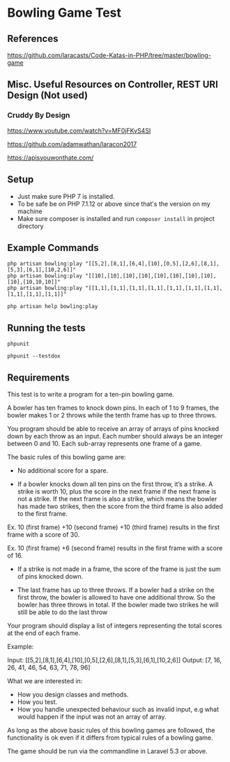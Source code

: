 # Bowling Game Test

## References

https://github.com/laracasts/Code-Katas-in-PHP/tree/master/bowling-game

## Misc. Useful Resources on Controller, REST URI Design (Not used)

### Cruddy By Design
https://www.youtube.com/watch?v=MF0jFKvS4SI

https://github.com/adamwathan/laracon2017

https://apisyouwonthate.com/

## Setup
- Just make sure PHP 7 is installed. 
- To be safe be on PHP 7.1.12 or above since that's the version on my machine
- Make sure composer is installed and run `composer install` in project directory

## Example Commands

```
php artisan bowling:play "[[5,2],[8,1],[6,4],[10],[0,5],[2,6],[8,1],[5,3],[6,1],[10,2,6]]"
php artisan bowling:play "[[10],[10],[10],[10],[10],[10],[10],[10],[10],[10,10,10]]"
php artisan bowling:play "[[1,1],[1,1],[1,1],[1,1],[1,1],[1,1],[1,1],[1,1],[1,1],[1,1]]"

php artisan help bowling:play

```

## Running the tests

```
phpunit

phpunit --testdox
```

## Requirements
This test is to write a program for a ten-pin bowling game.

A bowler has ten frames to knock down pins. In each of 1 to 9 frames, the bowler makes 1 or 2 throws while the tenth 
frame has up to three throws.

You program should be able to receive an array of arrays of pins knocked down by each throw as an
input. Each number should always be an integer between 0 and 10. Each sub-array represents one
frame of a game.

The basic rules of this bowling game are:

- No additional score for a spare.

-  If a bowler knocks down all ten pins on the first throw, it’s a strike. A strike is worth 10, plus
the score in the next frame if the next frame is not a strike. If the next frame is also a strike,
which means the bowler has made two strikes, then the score from the third frame is also
added to the first frame.

Ex. 10 (first frame) +10 (second frame) +10 (third frame) results in the first frame with a score
of 30.

Ex. 10 (first frame) +6 (second frame) results in the first frame with a score of 16.

- If a strike is not made in a frame, the score of the frame is just the sum of pins knocked
down.

- The last frame has up to three throws. If a bowler had a strike on the first throw, the bowler is
allowed to have one additional throw. So the bowler has three throws in total. If the bowler
made two strikes he will still be able to do the last throw

Your program should display a list of integers representing the total scores at the end of each frame.

Example:

Input: [[5,2],[8,1],[6,4],[10],[0,5],[2,6],[8,1],[5,3],[6,1],[10,2,6]]
Output: [7, 16, 26, 41, 46, 54, 63, 71, 78, 96]

What we are interested in:

- How you design classes and methods.
- How you test.
- How you handle unexpected behaviour such as invalid input, e.g what would happen if the input was not an array of array.

As long as the above basic rules of this bowling games are followed, the functionality is ok even if it
differs from typical rules of a bowling game.

The game should be run via the commandline in Laravel 5.3 or above.